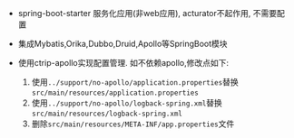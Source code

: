 * spring-boot-starter 服务化应用(非web应用), acturator不起作用, 不需要配置

* 集成Mybatis,Orika,Dubbo,Druid,Apollo等SpringBoot模块

* 使用ctrip-apollo实现配置管理. 如不依赖apollo,修改点如下:
  
  1. 使用`../support/no-apollo/application.properties`替换`src/main/resources/application.properties`
  2. 使用`../support/no-apollo/logback-spring.xml`替换`src/main/resources/logback-spring.xml`
  3. 删除`src/main/resources/META-INF/app.properties`文件
